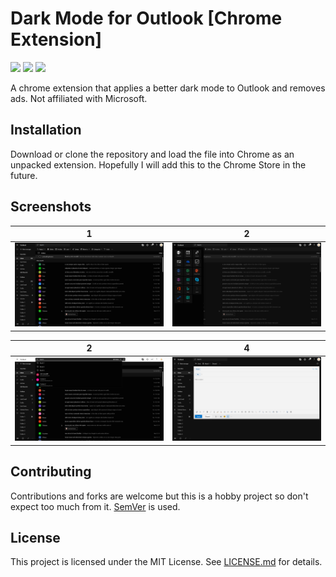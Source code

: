# Dark Mode for Outlook [Chrome Extension]
![](https://img.shields.io/badge/type-Chrome%20Extension-yellow.svg)
![](https://img.shields.io/github/repo-size/jerboa88/outlook-dark-mode.svg)
![](https://img.shields.io/github/license/jerboa88/outlook-dark-mode.svg)


A chrome extension that applies a better dark mode to Outlook and removes ads. Not affiliated with Microsoft.


## Installation
Download or clone the repository and load the file into Chrome as an unpacked extension. Hopefully I will add this to the Chrome Store in the future.


## Screenshots
1 | 2
:-:|:-:
![Screenshot 1](screenshots/ss1.png) | ![Screenshot 2](screenshots/ss2.png)

2 | 4
:-:|:-:
![Screenshot 3](screenshots/ss3.png) | ![Screenshot 4](screenshots/ss4.png)


## Contributing
Contributions and forks are welcome but this is a hobby project so don't expect too much from it. [SemVer](http://semver.org/) is used.


## License
This project is licensed under the MIT License. See [LICENSE.md](LICENSE.md) for details.
